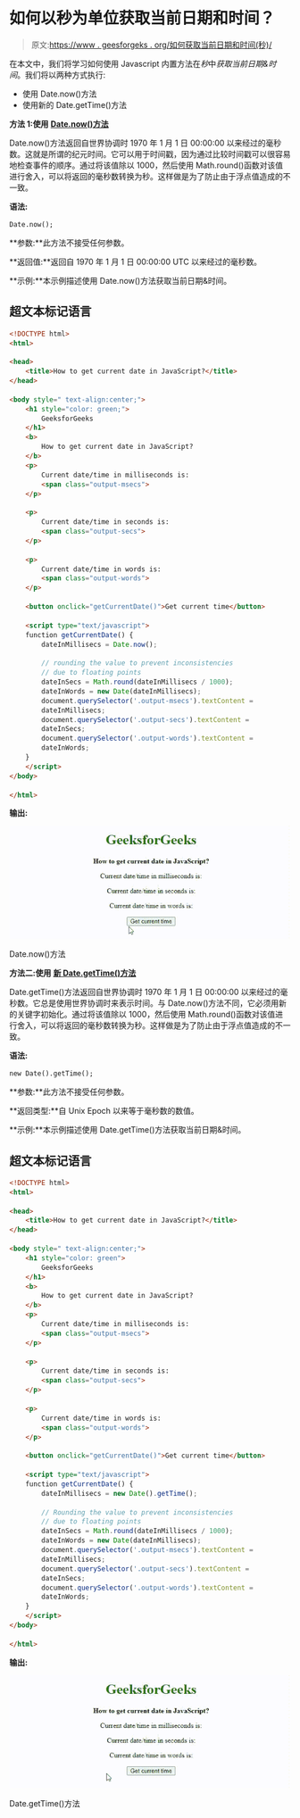 # 如何以秒为单位获取当前日期和时间？

> 原文:[https://www . geesforgeks . org/如何获取当前日期和时间(秒)/](https://www.geeksforgeeks.org/how-to-get-the-current-date-and-time-in-seconds/)

在本文中，我们将学习如何使用 Javascript 内置方法在*秒*中*获取当前日期&时间*。我们将以两种方式执行:

*   使用 Date.now()方法
*   使用新的 Date.getTime()方法

**方法 1:使用** [**Date.now()方法**](https://www.geeksforgeeks.org/javascript-date-now-method/)

Date.now()方法返回自世界协调时 1970 年 1 月 1 日 00:00:00 以来经过的毫秒数。这就是所谓的纪元时间。它可以用于时间戳，因为通过比较时间戳可以很容易地检查事件的顺序。通过将该值除以 1000，然后使用 Math.round()函数对该值进行舍入，可以将返回的毫秒数转换为秒。这样做是为了防止由于浮点值造成的不一致。

**语法:**

```html
Date.now();
```

**参数:**此方法不接受任何参数。

**返回值:**返回自 1970 年 1 月 1 日 00:00:00 UTC 以来经过的毫秒数。

**示例:**本示例描述使用 Date.now()方法获取当前日期&时间。

## 超文本标记语言

```html
<!DOCTYPE html>
<html>

<head>
    <title>How to get current date in JavaScript?</title>
</head>

<body style=" text-align:center;">
    <h1 style="color: green;">
        GeeksforGeeks
    </h1> 
    <b>
        How to get current date in JavaScript?
    </b>
    <p>
        Current date/time in milliseconds is: 
        <span class="output-msecs"> 
    </p>

    <p>
        Current date/time in seconds is: 
        <span class="output-secs"> 
    </p>

    <p>
        Current date/time in words is: 
        <span class="output-words"> 
    </p>

    <button onclick="getCurrentDate()">Get current time</button>

    <script type="text/javascript">
    function getCurrentDate() {
        dateInMillisecs = Date.now();

        // rounding the value to prevent inconsistencies
        // due to floating points
        dateInSecs = Math.round(dateInMillisecs / 1000);
        dateInWords = new Date(dateInMillisecs);
        document.querySelector('.output-msecs').textContent = 
        dateInMillisecs;
        document.querySelector('.output-secs').textContent = 
        dateInSecs;
        document.querySelector('.output-words').textContent = 
        dateInWords;
    }
    </script>
</body>

</html>
```

**输出:**

![](img/507cc163c46e9cde71bc0242047b6b5b.png)

Date.now()方法

**方法二:使用** [**新 Date.getTime()方法**](https://www.geeksforgeeks.org/javascript-date-gettime-method/)

Date.getTime()方法返回自世界协调时 1970 年 1 月 1 日 00:00:00 以来经过的毫秒数。它总是使用世界协调时来表示时间。与 Date.now()方法不同，它必须用新的关键字初始化。通过将该值除以 1000，然后使用 Math.round()函数对该值进行舍入，可以将返回的毫秒数转换为秒。这样做是为了防止由于浮点值造成的不一致。

**语法:**

```html
new Date().getTime();
```

**参数:**此方法不接受任何参数。

**返回类型:**自 Unix Epoch 以来等于毫秒数的数值。

**示例:**本示例描述使用 Date.getTime()方法获取当前日期&时间。

## 超文本标记语言

```html
<!DOCTYPE html>
<html>

<head>
    <title>How to get current date in JavaScript?</title>
</head>

<body style=" text-align:center;">
    <h1 style="color: green">
        GeeksforGeeks
    </h1>
    <b>
        How to get current date in JavaScript?
    </b>
    <p>
        Current date/time in milliseconds is: 
        <span class="output-msecs"> 
    </p>

    <p>
        Current date/time in seconds is: 
        <span class="output-secs"> 
    </p>

    <p>
        Current date/time in words is: 
        <span class="output-words"> 
    </p>

    <button onclick="getCurrentDate()">Get current time</button>

    <script type="text/javascript">
    function getCurrentDate() {
        dateInMillisecs = new Date().getTime();

        // Rounding the value to prevent inconsistencies
        // due to floating points
        dateInSecs = Math.round(dateInMillisecs / 1000);
        dateInWords = new Date(dateInMillisecs);
        document.querySelector('.output-msecs').textContent = 
        dateInMillisecs;
        document.querySelector('.output-secs').textContent = 
        dateInSecs;
        document.querySelector('.output-words').textContent = 
        dateInWords;
    }
    </script>
</body>

</html>
```

**输出:**

![](img/874fd7b947e03a61d1527e26396b31fd.png)

Date.getTime()方法